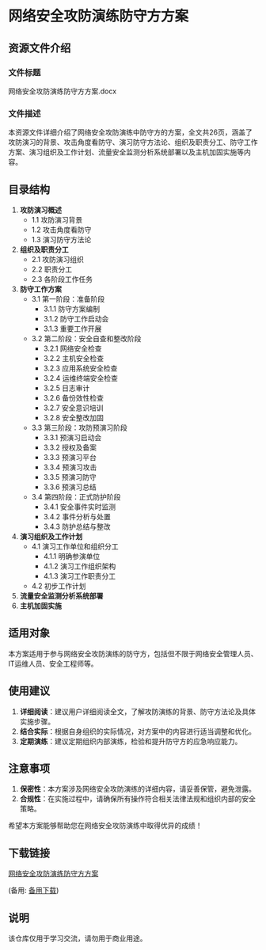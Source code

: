 # 网络安全攻防演练防守方方案

## 资源文件介绍

### 文件标题
网络安全攻防演练防守方方案.docx

### 文件描述
本资源文件详细介绍了网络安全攻防演练中防守方的方案，全文共26页，涵盖了攻防演习的背景、攻击角度看防守、演习防守方法论、组织及职责分工、防守工作方案、演习组织及工作计划、流量安全监测分析系统部署以及主机加固实施等内容。

## 目录结构
1. **攻防演习概述**
   - 1.1 攻防演习背景
   - 1.2 攻击角度看防守
   - 1.3 演习防守方法论
2. **组织及职责分工**
   - 2.1 攻防演习组织
   - 2.2 职责分工
   - 2.3 各阶段工作任务
3. **防守工作方案**
   - 3.1 第一阶段：准备阶段
     - 3.1.1 防守方案编制
     - 3.1.2 防守工作启动会
     - 3.1.3 重要工作开展
   - 3.2 第二阶段：安全自查和整改阶段
     - 3.2.1 网络安全检查
     - 3.2.2 主机安全检查
     - 3.2.3 应用系统安全检查
     - 3.2.4 运维终端安全检查
     - 3.2.5 日志审计
     - 3.2.6 备份效性检查
     - 3.2.7 安全意识培训
     - 3.2.8 安全整改加固
   - 3.3 第三阶段：攻防预演习阶段
     - 3.3.1 预演习启动会
     - 3.3.2 授权及备案
     - 3.3.3 预演习平台
     - 3.3.4 预演习攻击
     - 3.3.5 预演习防守
     - 3.3.6 预演习总结
   - 3.4 第四阶段：正式防护阶段
     - 3.4.1 安全事件实时监测
     - 3.4.2 事件分析与处置
     - 3.4.3 防护总结与整改
4. **演习组织及工作计划**
   - 4.1 演习工作单位和组织分工
     - 4.1.1 明确参演单位
     - 4.1.2 演习工作组织架构
     - 4.1.3 演习工作职责分工
   - 4.2 初步工作计划
5. **流量安全监测分析系统部署**
6. **主机加固实施**

## 适用对象
本方案适用于参与网络安全攻防演练的防守方，包括但不限于网络安全管理人员、IT运维人员、安全工程师等。

## 使用建议
1. **详细阅读**：建议用户详细阅读全文，了解攻防演练的背景、防守方法论及具体实施步骤。
2. **结合实际**：根据自身组织的实际情况，对方案中的内容进行适当调整和优化。
3. **定期演练**：建议定期组织内部演练，检验和提升防守方的应急响应能力。

## 注意事项
1. **保密性**：本方案涉及网络安全攻防演练的详细内容，请妥善保管，避免泄露。
2. **合规性**：在实施过程中，请确保所有操作符合相关法律法规和组织内部的安全策略。

希望本方案能够帮助您在网络安全攻防演练中取得优异的成绩！

## 下载链接
[网络安全攻防演练防守方方案](https://pan.quark.cn/s/1c88d0c3fecd) 

(备用: [备用下载](https://pan.baidu.com/s/1uDFxBwJoDHMkiYFRi3o5OA?pwd=1234))

## 说明

该仓库仅用于学习交流，请勿用于商业用途。
